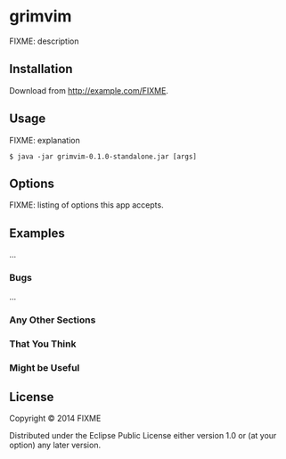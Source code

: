 # grimvim

FIXME: description

## Installation

Download from http://example.com/FIXME.

## Usage

FIXME: explanation

    $ java -jar grimvim-0.1.0-standalone.jar [args]

## Options

FIXME: listing of options this app accepts.

## Examples

...

### Bugs

...

### Any Other Sections
### That You Think
### Might be Useful

## License

Copyright © 2014 FIXME

Distributed under the Eclipse Public License either version 1.0 or (at
your option) any later version.
